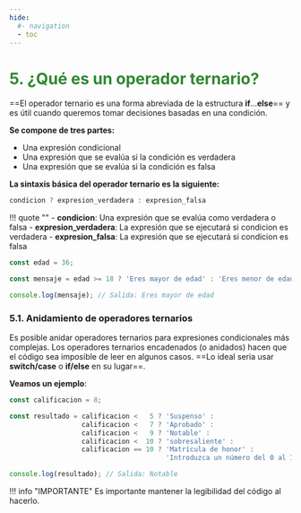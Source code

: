 ```yaml
---
hide:
  #- navigation
  - toc
---
```


# <span style="color:#308830;">**5. ¿Qué es un operador ternario?**</span>
==El operador ternario es una forma abreviada de la estructura **if**...**else**== y es útil cuando queremos tomar decisiones basadas en una condición.

**Se compone de tres partes:**

  - Una expresión condicional
  - Una expresión que se evalúa si la condición es verdadera
  - Una expresión que se evalúa si la condición es falsa

**La sintaxis básica del operador ternario es la siguiente:**

```js title="ejemplo.js"
condicion ? expresion_verdadera : expresion_falsa
```

!!! quote ""
    - **condicion**: Una expresión que se evalúa como verdadera o falsa
    - **expresion_verdadera**: La expresión que se ejecutará si condicion es verdadera
    - **expresion_falsa**: La expresión que se ejecutará si condicion es falsa

```js title="ejemplo.js"
const edad = 36;

const mensaje = edad >= 18 ? 'Eres mayor de edad' : 'Eres menor de edad';

console.log(mensaje); // Salida: Eres mayor de edad
```

### 5.1. Anidamiento de operadores ternarios
Es posible anidar operadores ternarios para expresiones condicionales más complejas. Los operadores ternarios encadenados (o anidados) hacen que el código sea imposible de leer en algunos casos. ==Lo ideal seria usar **switch/case** o **if/else** en su lugar==.

**Veamos un ejemplo**:

```js title="ejemplo.js"
const calificacion = 8;

const resultado = calificacion <   5 ? 'Suspenso' :
                  calificacion <   7 ? 'Aprobado' :
                  calificacion <   9 ? 'Notable' :
                  calificacion <  10 ? 'sobresaliente' :
                  calificacion == 10 ? 'Matrícula de honor' :
                                       'Introduzca un número del 0 al 10';

console.log(resultado); // Salida: Notable
```

!!! info "IMPORTANTE"
    Es importante mantener la legibilidad del código al hacerlo.
<br>
<br>
